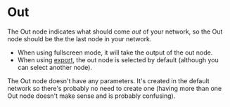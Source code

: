 # Out

The Out node indicates what should come _out_ of your network, so the Out node should be the the last node in your network.

- When using fullscreen mode, it will take the output of the out node.
- When using [export](/docs/export), the out node is selected by default (although you can select another node).

The Out node doesn't have any parameters. It's created in the default network so there's probably no need to create one (having more than one Out node doesn't make sense and is probably confusing).
